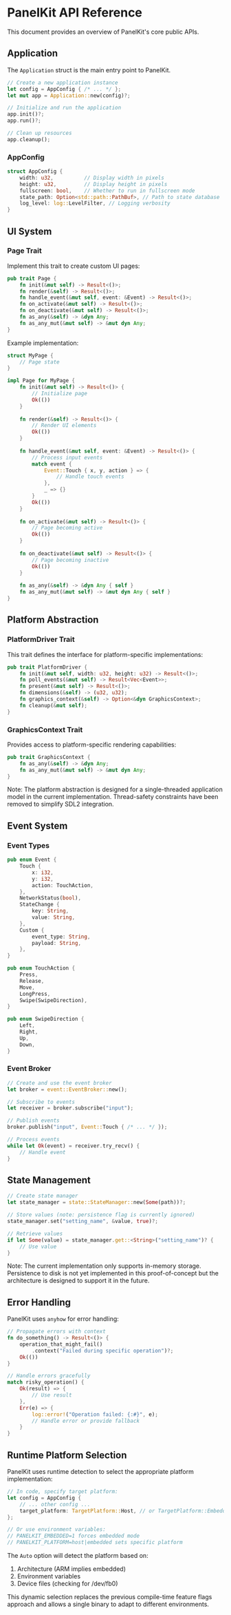 # PanelKit API Reference

This document provides an overview of PanelKit's core public APIs.

## Application

The `Application` struct is the main entry point to PanelKit.

```rust
// Create a new application instance
let config = AppConfig { /* ... */ };
let mut app = Application::new(config)?;

// Initialize and run the application
app.init()?;
app.run()?;

// Clean up resources
app.cleanup();
```

### AppConfig

```rust
struct AppConfig {
    width: u32,          // Display width in pixels
    height: u32,         // Display height in pixels
    fullscreen: bool,    // Whether to run in fullscreen mode
    state_path: Option<std::path::PathBuf>, // Path to state database
    log_level: log::LevelFilter, // Logging verbosity
}
```

## UI System

### Page Trait

Implement this trait to create custom UI pages:

```rust
pub trait Page {
    fn init(&mut self) -> Result<()>;
    fn render(&self) -> Result<()>;
    fn handle_event(&mut self, event: &Event) -> Result<()>;
    fn on_activate(&mut self) -> Result<()>;
    fn on_deactivate(&mut self) -> Result<()>;
    fn as_any(&self) -> &dyn Any;
    fn as_any_mut(&mut self) -> &mut dyn Any;
}
```

Example implementation:

```rust
struct MyPage {
    // Page state
}

impl Page for MyPage {
    fn init(&mut self) -> Result<()> {
        // Initialize page
        Ok(())
    }
    
    fn render(&self) -> Result<()> {
        // Render UI elements
        Ok(())
    }
    
    fn handle_event(&mut self, event: &Event) -> Result<()> {
        // Process input events
        match event {
            Event::Touch { x, y, action } => {
                // Handle touch events
            },
            _ => {}
        }
        Ok(())
    }
    
    fn on_activate(&mut self) -> Result<()> {
        // Page becoming active
        Ok(())
    }
    
    fn on_deactivate(&mut self) -> Result<()> {
        // Page becoming inactive
        Ok(())
    }
    
    fn as_any(&self) -> &dyn Any { self }
    fn as_any_mut(&mut self) -> &mut dyn Any { self }
}
```

## Platform Abstraction

### PlatformDriver Trait

This trait defines the interface for platform-specific implementations:

```rust
pub trait PlatformDriver {
    fn init(&mut self, width: u32, height: u32) -> Result<()>;
    fn poll_events(&mut self) -> Result<Vec<Event>>;
    fn present(&mut self) -> Result<()>;
    fn dimensions(&self) -> (u32, u32);
    fn graphics_context(&self) -> Option<&dyn GraphicsContext>;
    fn cleanup(&mut self);
}
```

### GraphicsContext Trait

Provides access to platform-specific rendering capabilities:

```rust
pub trait GraphicsContext {
    fn as_any(&self) -> &dyn Any;
    fn as_any_mut(&mut self) -> &mut dyn Any;
}
```

Note: The platform abstraction is designed for a single-threaded application model in the current implementation. Thread-safety constraints have been removed to simplify SDL2 integration.

## Event System

### Event Types

```rust
pub enum Event {
    Touch {
        x: i32,
        y: i32,
        action: TouchAction,
    },
    NetworkStatus(bool),
    StateChange {
        key: String,
        value: String,
    },
    Custom {
        event_type: String,
        payload: String,
    },
}

pub enum TouchAction {
    Press,
    Release,
    Move,
    LongPress,
    Swipe(SwipeDirection),
}

pub enum SwipeDirection {
    Left,
    Right,
    Up,
    Down,
}
```

### Event Broker

```rust
// Create and use the event broker
let broker = event::EventBroker::new();

// Subscribe to events
let receiver = broker.subscribe("input");

// Publish events
broker.publish("input", Event::Touch { /* ... */ });

// Process events
while let Ok(event) = receiver.try_recv() {
    // Handle event
}
```

## State Management

```rust
// Create state manager
let state_manager = state::StateManager::new(Some(path))?;

// Store values (note: persistence flag is currently ignored)
state_manager.set("setting_name", &value, true)?;

// Retrieve values
if let Some(value) = state_manager.get::<String>("setting_name")? {
    // Use value
}
```

Note: The current implementation only supports in-memory storage. Persistence to disk is not yet implemented in this proof-of-concept but the architecture is designed to support it in the future.

## Error Handling

PanelKit uses `anyhow` for error handling:

```rust
// Propagate errors with context
fn do_something() -> Result<()> {
    operation_that_might_fail()
        .context("Failed during specific operation")?;
    Ok(())
}

// Handle errors gracefully
match risky_operation() {
    Ok(result) => {
        // Use result
    },
    Err(e) => {
        log::error!("Operation failed: {:#}", e);
        // Handle error or provide fallback
    }
}
```

## Runtime Platform Selection

PanelKit uses runtime detection to select the appropriate platform implementation:

```rust
// In code, specify target platform:
let config = AppConfig {
    // ... other config ...
    target_platform: TargetPlatform::Host, // or TargetPlatform::Embedded or TargetPlatform::Auto
};

// Or use environment variables:
// PANELKIT_EMBEDDED=1 forces embedded mode
// PANELKIT_PLATFORM=host|embedded sets specific platform
```

The `Auto` option will detect the platform based on:
1. Architecture (ARM implies embedded)
2. Environment variables
3. Device files (checking for /dev/fb0)

This dynamic selection replaces the previous compile-time feature flags approach and allows a single binary to adapt to different environments.